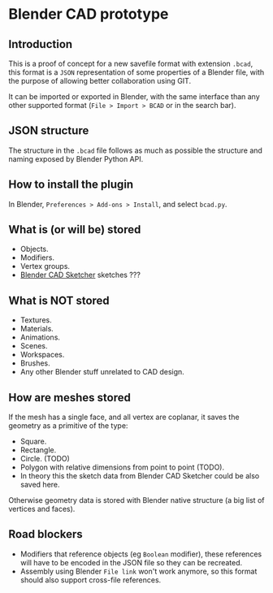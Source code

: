 # Blender CAD prototype

## Introduction

This is a proof of concept for a new savefile format with extension `.bcad`, this format is a `JSON` representation of some properties of a Blender file, with the purpose of allowing better collaboration using GIT.

It can be imported or exported in Blender, with the same interface than any other supported format (`File > Import > BCAD` or in the search bar).

## JSON structure
The structure in the `.bcad` file follows as much as possible the structure and naming exposed by Blender Python API.

## How to install the plugin
In Blender, `Preferences > Add-ons > Install`, and select `bcad.py`.

## What is (or will be) stored
- Objects.
- Modifiers.
- Vertex groups.
- [Blender CAD Sketcher](https://www.cadsketcher.com) sketches ???

## What is NOT stored
- Textures.
- Materials.
- Animations.
- Scenes.
- Workspaces.
- Brushes.
- Any other Blender stuff unrelated to CAD design.

## How are meshes stored
If the mesh has a single face, and all vertex are coplanar, it saves the geometry as a primitive of the type:
- Square.
- Rectangle.
- Circle. (TODO)
- Polygon with relative dimensions from point to point (TODO).
- In theory this the sketch data from Blender CAD Sketcher could be also saved here.

Otherwise geometry data is stored with Blender native structure (a big list of vertices and faces).

## Road blockers
- Modifiers that reference objects (eg `Boolean` modifier), these references will have to be encoded in the JSON file so they can be recreated.
- Assembly using Blender `File link` won't work anymore, so this format should also support cross-file references.
